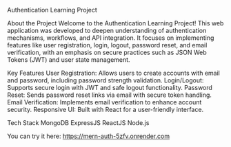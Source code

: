 Authentication Learning Project

About the Project
Welcome to the Authentication Learning Project! This web application was developed to deepen understanding of authentication mechanisms, workflows, and API integration.
It focuses on implementing features like user registration, login, logout, password reset, and email verification, with an emphasis on secure practices such as JSON Web Tokens (JWT) and user state management.

Key Features
User Registration: Allows users to create accounts with email and password, including password strength validation.
Login/Logout: Supports secure login with JWT and safe logout functionality.
Password Reset: Sends password reset links via email with secure token handling.
Email Verification: Implements email verification to enhance account security.
Responsive UI: Built with React for a user-friendly interface.

Tech Stack
MongoDB
ExpressJS
ReactJS
Node.js

You can try it here: https://mern-auth-5zfv.onrender.com
